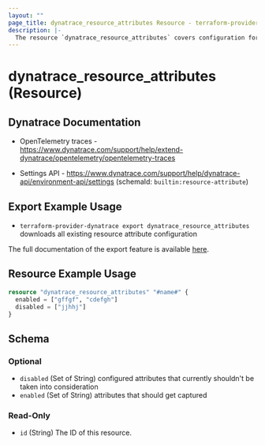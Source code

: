 ```yaml
---
layout: ""
page_title: dynatrace_resource_attributes Resource - terraform-provider-dynatrace"
description: |-
  The resource `dynatrace_resource_attributes` covers configuration for resource attributes
---
```


# dynatrace_resource_attributes (Resource)

## Dynatrace Documentation

- OpenTelemetry traces - https://www.dynatrace.com/support/help/extend-dynatrace/opentelemetry/opentelemetry-traces

- Settings API - https://www.dynatrace.com/support/help/dynatrace-api/environment-api/settings (schemaId: `builtin:resource-attribute`)

## Export Example Usage

- `terraform-provider-dynatrace export dynatrace_resource_attributes` downloads all existing resource attribute configuration

The full documentation of the export feature is available [here](https://registry.terraform.io/providers/dynatrace-oss/dynatrace/latest/docs#exporting-existing-configuration-from-a-dynatrace-environment).

## Resource Example Usage

```terraform
resource "dynatrace_resource_attributes" "#name#" {
  enabled = ["gffgf", "cdefgh"]
  disabled = ["jjhhj"]
}
```

<!-- schema generated by tfplugindocs -->
## Schema

### Optional

- `disabled` (Set of String) configured attributes that currently shouldn't be taken into consideration
- `enabled` (Set of String) attributes that should get captured

### Read-Only

- `id` (String) The ID of this resource.
 